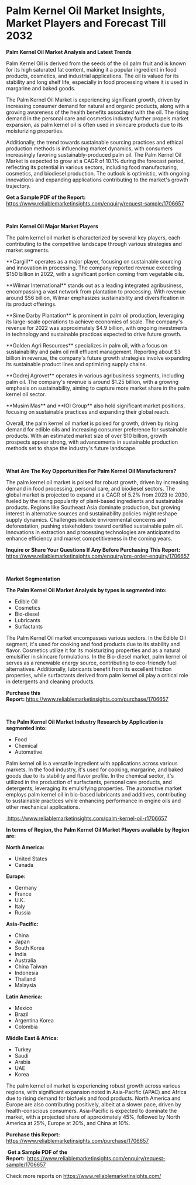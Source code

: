 <p><h1>Palm Kernel Oil Market Insights, Market Players and Forecast Till 2032</h1></p><p><strong>Palm Kernel Oil Market Analysis and Latest Trends</strong></p>
<p><p>Palm Kernel Oil is derived from the seeds of the oil palm fruit and is known for its high saturated fat content, making it a popular ingredient in food products, cosmetics, and industrial applications. The oil is valued for its stability and long shelf life, especially in food processing where it is used in margarine and baked goods. </p><p>The Palm Kernel Oil Market is experiencing significant growth, driven by increasing consumer demand for natural and organic products, along with a growing awareness of the health benefits associated with the oil. The rising demand in the personal care and cosmetics industry further propels market expansion, as palm kernel oil is often used in skincare products due to its moisturizing properties. </p><p>Additionally, the trend towards sustainable sourcing practices and ethical production methods is influencing market dynamics, with consumers increasingly favoring sustainably-produced palm oil. The Palm Kernel Oil Market is expected to grow at a CAGR of 10.1% during the forecast period, reflecting its potential in various sectors, including food manufacturing, cosmetics, and biodiesel production. The outlook is optimistic, with ongoing innovations and expanding applications contributing to the market's growth trajectory.</p></p>
<p><strong>Get a Sample PDF of the Report:&nbsp;</strong> <a href="https://www.reliablemarketinsights.com/enquiry/request-sample/1706657?utm_campaign=3164&utm_medium=2&utm_source=Github&utm_content=ia&utm_term=07042025&utm_id=palm-kernel-oil">https://www.reliablemarketinsights.com/enquiry/request-sample/1706657</a></p>
<p>&nbsp;</p>
<p><strong>Palm Kernel Oil Major Market Players</strong></p>
<p><p>The palm kernel oil market is characterized by several key players, each contributing to the competitive landscape through various strategies and market segments. </p><p>**Cargill** operates as a major player, focusing on sustainable sourcing and innovation in processing. The company reported revenue exceeding $150 billion in 2022, with a significant portion coming from vegetable oils.</p><p>**Wilmar International** stands out as a leading integrated agribusiness, encompassing a vast network from plantation to processing. With revenue around $56 billion, Wilmar emphasizes sustainability and diversification in its product offerings. </p><p>**Sime Darby Plantation** is prominent in palm oil production, leveraging its large-scale operations to achieve economies of scale. The company's revenue for 2022 was approximately $4.9 billion, with ongoing investments in technology and sustainable practices expected to drive future growth.</p><p>**Golden Agri Resources** specializes in palm oil, with a focus on sustainability and palm oil mill effluent management. Reporting about $3 billion in revenue, the company's future growth strategies involve expanding its sustainable product lines and optimizing supply chains.</p><p>**Godrej Agrovet** operates in various agribusiness segments, including palm oil. The company's revenue is around $1.25 billion, with a growing emphasis on sustainability, aiming to capture more market share in the palm kernel oil sector.</p><p>**Musim Mas** and **IOI Group** also hold significant market positions, focusing on sustainable practices and expanding their global reach.</p><p>Overall, the palm kernel oil market is poised for growth, driven by rising demand for edible oils and increasing consumer preference for sustainable products. With an estimated market size of over $10 billion, growth prospects appear strong, with advancements in sustainable production methods set to shape the industry's future landscape.</p></p>
<p>&nbsp;</p>
<p><strong>What Are The Key Opportunities For Palm Kernel Oil Manufacturers?</strong></p>
<p><p>The palm kernel oil market is poised for robust growth, driven by increasing demand in food processing, personal care, and biodiesel sectors. The global market is projected to expand at a CAGR of 5.2% from 2023 to 2030, fueled by the rising popularity of plant-based ingredients and sustainable products. Regions like Southeast Asia dominate production, but growing interest in alternative sources and sustainability policies might reshape supply dynamics. Challenges include environmental concerns and deforestation, pushing stakeholders toward certified sustainable palm oil. Innovations in extraction and processing technologies are anticipated to enhance efficiency and market competitiveness in the coming years.</p></p>
<p><strong>Inquire or Share Your Questions If Any Before Purchasing This Report:</strong> <a href="https://www.reliablemarketinsights.com/enquiry/pre-order-enquiry/1706657?utm_campaign=3164&utm_medium=2&utm_source=Github&utm_content=ia&utm_term=07042025&utm_id=palm-kernel-oil">https://www.reliablemarketinsights.com/enquiry/pre-order-enquiry/1706657</a></p>
<p>&nbsp;</p>
<p><strong>Market Segmentation</strong></p>
<p><strong>The Palm Kernel Oil Market Analysis by types is segmented into:</strong></p>
<p><ul><li>Edible Oil</li><li>Cosmetics</li><li>Bio-diesel</li><li>Lubricants</li><li>Surfactants</li></ul></p>
<p><p>The Palm Kernel Oil market encompasses various sectors. In the Edible Oil segment, it's used for cooking and food products due to its stability and flavor. Cosmetics utilize it for its moisturizing properties and as a natural emulsifier in skincare formulations. In the Bio-diesel market, palm kernel oil serves as a renewable energy source, contributing to eco-friendly fuel alternatives. Additionally, lubricants benefit from its excellent friction properties, while surfactants derived from palm kernel oil play a critical role in detergents and cleaning products.</p></p>
<p><strong>Purchase this Report:&nbsp;</strong><a href="https://www.reliablemarketinsights.com/purchase/1706657?utm_campaign=3164&utm_medium=2&utm_source=Github&utm_content=ia&utm_term=07042025&utm_id=palm-kernel-oil">https://www.reliablemarketinsights.com/purchase/1706657</a></p>
<p>&nbsp;</p>
<p><strong>The Palm Kernel Oil Market Industry Research by Application is segmented into:</strong></p>
<p><ul><li>Food</li><li>Chemical</li><li>Automative</li></ul></p>
<p><p>Palm kernel oil is a versatile ingredient with applications across various markets. In the food industry, it's used for cooking, margarine, and baked goods due to its stability and flavor profile. In the chemical sector, it's utilized in the production of surfactants, personal care products, and detergents, leveraging its emulsifying properties. The automotive market employs palm kernel oil in bio-based lubricants and additives, contributing to sustainable practices while enhancing performance in engine oils and other mechanical applications.</p></p>
<p><a href="https://www.reliablemarketinsights.com/palm-kernel-oil-r1706657?utm_campaign=3164&utm_medium=2&utm_source=Github&utm_content=ia&utm_term=07042025&utm_id=palm-kernel-oil">&nbsp;https://www.reliablemarketinsights.com/palm-kernel-oil-r1706657</a></p>
<p><strong>In terms of Region, the Palm Kernel Oil Market Players available by Region are:</strong></p>
<p>
    <p> <strong> North America: </strong>
        <ul>
            <li>United States</li>
            <li>Canada</li>
        </ul>
        </p> 
    <p> <strong> Europe: </strong>
        <ul>
            <li>Germany</li>
            <li>France</li>
            <li>U.K.</li>
            <li>Italy</li>
            <li>Russia</li>
        </ul>
        </p> 
    <p> <strong> Asia-Pacific: </strong>
        <ul>
            <li>China</li>
            <li>Japan</li>
            <li>South Korea</li>
            <li>India</li>
            <li>Australia</li>
            <li>China Taiwan</li>
            <li>Indonesia</li>
            <li>Thailand</li>
            <li>Malaysia</li>
        </ul>
        </p> 
    <p> <strong> Latin America: </strong>
        <ul>
            <li>Mexico</li>
            <li>Brazil</li>
            <li>Argentina Korea</li>
            <li>Colombia</li>
        </ul>
        </p> 
    <p> <strong> Middle East & Africa: </strong>
        <ul>
            <li>Turkey</li>
            <li>Saudi</li>
            <li>Arabia</li>
            <li>UAE</li>
            <li>Korea</li>
        </ul>
    </p>
    </p>
<p><p>The palm kernel oil market is experiencing robust growth across various regions, with significant expansion noted in Asia-Pacific (APAC) and Africa due to rising demand for biofuels and food products. North America and Europe are also contributing positively, albeit at a slower pace, driven by health-conscious consumers. Asia-Pacific is expected to dominate the market, with a projected share of approximately 45%, followed by North America at 25%, Europe at 20%, and China at 10%.</p></p>
<p><strong>Purchase this Report: </strong><a href="https://www.reliablemarketinsights.com/purchase/1706657?utm_campaign=3164&utm_medium=2&utm_source=Github&utm_content=ia&utm_term=07042025&utm_id=palm-kernel-oil">https://www.reliablemarketinsights.com/purchase/1706657</a></p>
<p>&nbsp;<strong>Get a Sample PDF of the Report:&nbsp;&nbsp;</strong><a href="https://www.reliablemarketinsights.com/enquiry/request-sample/1706657?utm_campaign=3164&utm_medium=2&utm_source=Github&utm_content=ia&utm_term=07042025&utm_id=palm-kernel-oil">https://www.reliablemarketinsights.com/enquiry/request-sample/1706657</a></p>
<p><strong></strong></p>
<p>Check more reports on <a href="https://www.reliablemarketinsights.com/?utm_campaign=3164&utm_medium=2&utm_source=Github&utm_content=ia&utm_term=07042025&utm_id=palm-kernel-oil">https://www.reliablemarketinsights.com/</a></p>